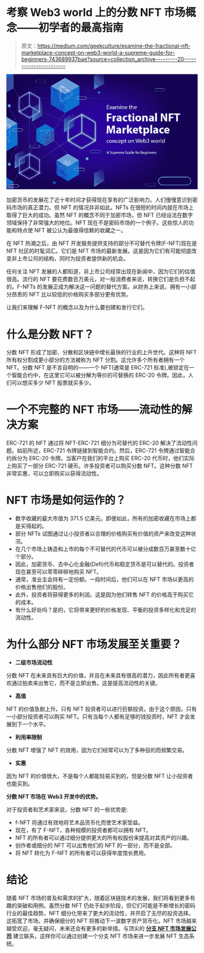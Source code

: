 # 考察 Web3 world 上的分数 NFT 市场概念——初学者的最高指南

> 原文：<https://medium.com/geekculture/examine-the-fractional-nft-marketplace-concept-on-web3-world-a-supreme-guide-for-beginners-743689937bae?source=collection_archive---------20----------------------->

![](img/701cf7ba07565484623c7710dcbd3645.png)

加密货币的发展花了近十年时间才获得现在享有的广泛影响力。人们慢慢意识到密码市场的真正潜力。但 NFT 的情况并非如此。NFTs 在很短的时间内就在市场上取得了巨大的成功。虽然 NFT 的概念不同于加密市场，但 NFT 已经设法在数字领域保持了非常强大的地位。NFT 现在不是密码市场的一个例子。这些惊人的功能和特点使 NFT 被公认为最值得信赖的收藏之一。

在 NFT 热潮之后，由 NFT 开发服务提供支持的部分不可替代令牌(F-NFT)现在是 NFT 社区的时髦词汇。它们是 NFT 市场的最新发展。这是因为它们有可能彻底改变非上市公司的结构，同时为投资者提供新的机会。

任何关注 NFT 发展的人都知道，非上市公司经常出现在新闻中，因为它们的估值很高。流行的 NFT 要花费数百万美元，对一般消费者来说，转换它们是负担不起的。F-NFTs 的发展正成为解决这一问题的替代方案。从财务上来说，拥有一小部分昂贵的 NFT 比以较低的价格购买多部分更有优势。

让我们来理解 F-NFT 的概念以及为什么要创建和发行它们。

# 什么是分数 NFT？

分数 NFT 形成了加密、分散和区块链中增长最快的行业的上升世代。这种将 NFT 所有权分割成更小部分的方法被称为 NFT 分割。这允许多个所有者拥有一个 NFT。分数 NFT 是不言自明的——一个 NFT(通常是 ERC-721 标准),被锁定在一个智能合约中，在这里它可以被分解为等价的可替换的 ERC-20 令牌。因此，人们可以想买多少 NFT 股票就买多少。

# 一个不完整的 NFT 市场——流动性的解决方案

ERC-721 的 NFT 通过将 NFT-ERC-721 细分为可替代的 ERC-20 解决了流动性问题。如前所述，ERC-721 令牌链接到智能合约。然后，ERC-721 令牌通过智能合约拆分为 ERC-20 令牌。当客户在我们的平台上购买 ERC-20 代币时，他们实际上购买了一部分 ERC-721 硬币。许多投资者可以购买分数 NFT。这种分数 NFT 非常实惠，可以立即购买以获得流动性。

# NFT 市场是如何运作的？

*   数字收藏的最大市值为 371.5 亿美元。即便如此，所有的加密收藏在市场上都是买得起的。
*   部分 NFTs 试图通过让小投资者以合理的价格购买有价值的资产来改变这种状况。
*   在几个市场上铸造和上市的每个不可替代的代币可以被分成数百万甚至数十亿个部分。
*   因此，加密货币、去中心化金融(Defi)代币和稳定货币是可以替代的。投资者现在甚至可以零零碎碎地购买 NFT。
*   通常，准业主会持有一定份额。一段时间后，他们可以在 NFT 市场以更高的价格出售他们的股份。
*   此外，投资者将获得更多的利润。这是因为他们转售 NFT 的价格高于购买它的成本。
*   有什么好处吗？是的，它将带来更好的价格发现、平衡的投资多样化和充足的流动性。

# 为什么部分 NFT 市场发展至关重要？

*   **二级市场流动性**

分数 NFT 在未来具有巨大的价值，并且在未来具有很高的潜力，因此所有者更喜欢通过拍卖来出售它，而不是立即出售。这是提高流动性的关键。

*   **高值**

NFT 的价值急剧上升。只有 NFT 投资者可以进行巨额投资。由于这个原因，只有一小部分投资者可以购买 NFT。只有当每个人都有足够的钱投资时，NFT 才会发展到下一个水平。

*   **利用率限制**

分数 NFT 增强了 NFT 的效用，因为它们经常可以为了多种目的而频繁交易。

*   **实惠**

因为 NFT 的价值很大，不是每个人都能轻易买到的，但是分数 NFT 让小投资者也能买到。

**分数 NFT 市场在 Web3 开发中的优势。**

对于投资者和艺术家来说，分数 NFT 的一些优势是:

*   f-NFT 将通过有效地将艺术品货币化而使艺术家受益。
*   现在，有了 F-NFT，各种规模的投资者都可以拥有 NFT。
*   NFT 的所有者可以通过细分提供更大的所有权股份来提高对其资产的兴趣。
*   创作者或细分的 NFT 可以出售他们的 NFT 的一部分，而不是全部。
*   将 NFT 转化为 F-NFT 的所有者可以获得年度馆长费用。

# 结论

随着 NFT 市场的普及和需求的扩大，随着区块链技术的发展，我们将看到更多有趣的突破和用例。虽然分数 NFT 仍处于起步阶段，但它们可能是不断增长的密码行业的最佳趋势。NFT 细分化带来了更大的流动性，并开启了无尽的投资选择。这拓宽了市场，并确保细分的 NFT 将推动下一波数字资产货币化。NFT 市场越来越受欢迎，毫无疑问，未来还会有更多的新举措。与顶尖的 [**分支 NFT 市场发展公司**](https://www.alwin.io/blog/fractional-nft-marketplace-development) 建立联系，这样你可以通过创建一个分支 NFT 市场来进一步发展 NFT 生态系统。